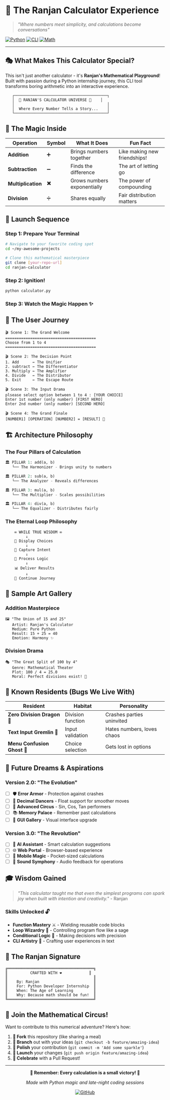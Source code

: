 # 🧮 The Ranjan Calculator Experience

> *"Where numbers meet simplicity, and calculations become conversations"*

[![Python](https://img.shields.io/badge/Python-3.x-blue?style=for-the-badge&logo=python)](https://python.org)
[![CLI](https://img.shields.io/badge/Interface-Command%20Line-green?style=for-the-badge)](https://github.com/iranjanthakur/Calculator-CLI-Based)
[![Math](https://img.shields.io/badge/Operations-4%20Basic-orange?style=for-the-badge)](https://github.com)

---

## 🎭 What Makes This Calculator Special?

This isn't just another calculator - it's **Ranjan's Mathematical Playground**! Built with passion during a Python internship journey, this CLI tool transforms boring arithmetic into an interactive experience.

```
   ┌─────────────────────────────────────────┐
   │  🔢 RANJAN'S CALCULATOR UNIVERSE 🔢    │
   │                                         │
   │  Where Every Number Tells a Story...    │
   └─────────────────────────────────────────┘
```

## 🌟 The Magic Inside

| Operation | Symbol | What It Does | Fun Fact |
|-----------|--------|--------------|----------|
| **Addition** | ➕ | Brings numbers together | Like making new friendships! |
| **Subtraction** | ➖ | Finds the difference | The art of letting go |
| **Multiplication** | ✖️ | Grows numbers exponentially | The power of compounding |
| **Division** | ➗ | Shares equally | Fair distribution matters |

## 🚀 Launch Sequence

### Step 1: Prepare Your Terminal
```bash
# Navigate to your favorite coding spot
cd ~/my-awesome-projects

# Clone this mathematical masterpiece
git clone [your-repo-url]
cd ranjan-calculator
```

### Step 2: Ignition!
```bash
python calculator.py
```

### Step 3: Watch the Magic Happen ✨

## 🎪 The User Journey

```
🎬 Scene 1: The Grand Welcome
========================================
Choose from 1 to 4 
========================================

🎬 Scene 2: The Decision Point
1. Add      ← The Unifier
2. subtract ← The Differentiator  
3. Multiply ← The Amplifier
4. Divide   ← The Distributor
5. Exit     ← The Escape Route

🎬 Scene 3: The Input Drama
plsease select option between 1 to 4 : [YOUR CHOICE]
Enter 1st number (only number) [FIRST HERO]
Enter 2nd number (only number) [SECOND HERO]

🎬 Scene 4: The Grand Finale
[NUMBER1] [OPERATION] [NUMBER2] = [RESULT] 🎉
```

## 🏗️ Architecture Philosophy

### The Four Pillars of Calculation

```python
🏛️ PILLAR 1: add(a, b)
   └── The Harmonizer - Brings unity to numbers

🏛️ PILLAR 2: sub(a, b)  
   └── The Analyzer - Reveals differences

🏛️ PILLAR 3: mul(a, b)
   └── The Multiplier - Scales possibilities

🏛️ PILLAR 4: div(a, b)
   └── The Equalizer - Distributes fairly
```

### The Eternal Loop Philosophy
```
    ∞ WHILE TRUE WISDOM ∞
         ↓
    🎯 Display Choices
         ↓
    👤 Capture Intent
         ↓
    🧠 Process Logic
         ↓
    📊 Deliver Results
         ↓
    🔄 Continue Journey
```

## 🎨 Sample Art Gallery

### Addition Masterpiece
```
🖼️ "The Union of 15 and 25"
   Artist: Ranjan's Calculator
   Medium: Pure Python
   Result: 15 + 25 = 40
   Emotion: Harmony ✨
```

### Division Drama
```
🎭 "The Great Split of 100 by 4"
   Genre: Mathematical Theater
   Plot: 100 / 4 = 25.0
   Moral: Perfect divisions exist! 🎊
```

## 🐛 Known Residents (Bugs We Live With)

| Resident | Habitat | Personality |
|----------|---------|-------------|
| **Zero Division Dragon** 🐉 | Division function | Crashes parties uninvited |
| **Text Input Gremlin** 👹 | Input validation | Hates numbers, loves chaos |
| **Menu Confusion Ghost** 👻 | Choice selection | Gets lost in options |

## 🌈 Future Dreams & Aspirations

### Version 2.0: "The Evolution"
- [ ] 🛡️ **Error Armor** - Protection against crashes
- [ ] 🔢 **Decimal Dancers** - Float support for smoother moves
- [ ] 🎪 **Advanced Circus** - Sin, Cos, Tan performers
- [ ] 📚 **Memory Palace** - Remember past calculations
- [ ] 🎨 **GUI Gallery** - Visual interface upgrade

### Version 3.0: "The Revolution"
- [ ] 🤖 **AI Assistant** - Smart calculation suggestions
- [ ] 🌐 **Web Portal** - Browser-based experience
- [ ] 📱 **Mobile Magic** - Pocket-sized calculations
- [ ] 🎵 **Sound Symphony** - Audio feedback for operations

## 🎓 Wisdom Gained

> *"This calculator taught me that even the simplest programs can spark joy when built with intention and creativity."* - Ranjan

### Skills Unlocked 🔓
- **Function Mastery** ⚔️ - Wielding reusable code blocks
- **Loop Wizardry** 🔮 - Controlling program flow like a sage
- **Conditional Logic** 🧩 - Making decisions with precision
- **CLI Artistry** 🎨 - Crafting user experiences in text

## 🌟 The Ranjan Signature

```
╔══════════════════════════════════════╗
║          CRAFTED WITH ❤️            ║
║                                      ║
║    By: Ranjan                        ║
║    For: Python Developer Internship  ║
║    When: The Age of Learning         ║
║    Why: Because math should be fun!  ║
╚══════════════════════════════════════╝
```

## 🎪 Join the Mathematical Circus!

Want to contribute to this numerical adventure? Here's how:

1. **🍴 Fork** this repository (like sharing a meal)
2. **🌿 Branch** out with your ideas (`git checkout -b feature/amazing-idea`)
3. **💎 Polish** your contribution (`git commit -m 'Add some sparkle'`)
4. **🚀 Launch** your changes (`git push origin feature/amazing-idea`)
5. **🎊 Celebrate** with a Pull Request!

---

<div align="center">

**🎯 Remember: Every calculation is a small victory! 🎯**

*Made with Python magic and late-night coding sessions*

[![GitHub](https://img.shields.io/badge/GitHub-Follow%20the%20Journey-black?style=for-the-badge&logo=github)](https://github.com)

</div>
